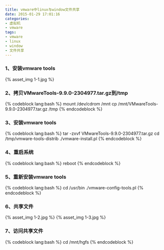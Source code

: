 ```yaml
---
title: vmware中linux与window文件共享
date: 2015-01-29 17:01:16
categories:
- 虚拟机
- vmware
tags:
- vmware
- linux
- window
- 文件共享
---
```

### 1、安装vmware tools
{% asset_img 1-1.jpg %}
<!-- more -->
### 2、拷贝VMwareTools-9.9.0-2304977.tar.gz到/tmp
{% codeblock lang:bash %}
mount /dev/cdrom /mnt
cp /mnt/VMwareTools-9.9.0-2304977.tar.gz /tmp
{% endcodeblock %}
### 3、安装vmware tools
{% codeblock lang:bash %}
tar -zxvf VMwareTools-9.9.0-2304977.tar.gz
cd /tmp/vmware-tools-distrib
./vmware-install.pl
{% endcodeblock %}
### 4、重启系统
{% codeblock lang:bash %}
reboot
{% endcodeblock %}
### 5、重新安装vmware tools
{% codeblock lang:bash %}
cd /usr/bin
./vmware-config-tools.pl
{% endcodeblock %}
### 6、共享文件
{% asset_img 1-2.jpg %}
{% asset_img 1-3.jpg %}
### 7、访问共享文件
{% codeblock lang:bash %}
cd /mnt/hgfs
{% endcodeblock %}

